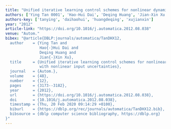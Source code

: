 ```yaml
---
title: "Unified iterative learning control schemes for nonlinear dynamic systems with nonlinear input uncertainties"
authors: ['Ying Tan 0001', 'Hao-Hui Dai', 'Deqing Huang', 'Jian-Xin Xu 0001']
authors-key: ['tanying', 'daihaohui', 'huangdeqing', 'xujianxin']
year: "2012"
article-link: "https://doi.org/10.1016/j.automatica.2012.08.038"
venue: "Autom."
bibex: "@article{DBLP:journals/automatica/TanDHX12,
  author    = {Ying Tan and
               Hao{-}Hui Dai and
               Deqing Huang and
               Jian{-}Xin Xu},
  title     = {Unified iterative learning control schemes for nonlinear dynamic systems
               with nonlinear input uncertainties},
  journal   = {Autom.},
  volume    = {48},
  number    = {12},
  pages     = {3173--3182},
  year      = {2012},
  url       = {https://doi.org/10.1016/j.automatica.2012.08.038},
  doi       = {10.1016/j.automatica.2012.08.038},
  timestamp = {Thu, 20 Feb 2020 09:14:29 +0100},
  biburl    = {https://dblp.org/rec/journals/automatica/TanDHX12.bib},
  bibsource = {dblp computer science bibliography, https://dblp.org}
}"
---
```

